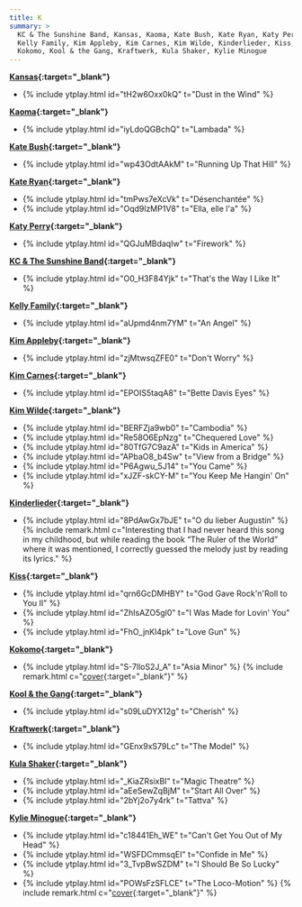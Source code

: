 ```yaml
---
title: K
summary: >
  KC & The Sunshine Band, Kansas, Kaoma, Kate Bush, Kate Ryan, Katy Perry,
  Kelly Family, Kim Appleby, Kim Carnes, Kim Wilde, Kinderlieder, Kiss,
  Kokomo, Kool & the Gang, Kraftwerk, Kula Shaker, Kylie Minogue
---
```

**[Kansas](https://en.wikipedia.org/wiki/Kansas_(band)){:target="_blank"}**
- {% include ytplay.html id="tH2w6Oxx0kQ" t="Dust in the Wind" %}

**[Kaoma](https://en.wikipedia.org/wiki/Kaoma){:target="_blank"}**
- {% include ytplay.html id="iyLdoQGBchQ" t="Lambada" %}

**[Kate Bush](https://en.wikipedia.org/wiki/Kate_Bush){:target="_blank"}**
- {% include ytplay.html id="wp43OdtAAkM" t="Running Up That Hill" %}

**[Kate Ryan](https://en.wikipedia.org/wiki/Kate_Ryan){:target="_blank"}**
- {% include ytplay.html id="tmPws7eXcVk" t="Désenchantée" %}
- {% include ytplay.html id="Oqd9lzMP1V8" t="Ella, elle l'a" %}

**[Katy Perry](https://en.wikipedia.org/wiki/Katy_Perry){:target="_blank"}**
- {% include ytplay.html id="QGJuMBdaqIw" t="Firework" %}

**[KC & The Sunshine Band](https://en.wikipedia.org/wiki/KC_&_The_Sunshine_Band){:target="_blank"}**
- {% include ytplay.html id="O0_H3F84Yjk" t="That's the Way I Like It" %}

**[Kelly Family](https://en.wikipedia.org/wiki/Kelly_Family){:target="_blank"}**
- {% include ytplay.html id="aUpmd4nm7YM" t="An Angel" %}

**[Kim Appleby](https://en.wikipedia.org/wiki/Kim_Appleby){:target="_blank"}**
- {% include ytplay.html id="zjMtwsqZFE0" t="Don't Worry" %}

**[Kim Carnes](https://en.wikipedia.org/wiki/Kim_Carnes){:target="_blank"}**
- {% include ytplay.html id="EPOIS5taqA8" t="Bette Davis Eyes" %}

**[Kim Wilde](https://en.wikipedia.org/wiki/Kim_Wilde){:target="_blank"}**
- {% include ytplay.html id="BERFZja9wb0" t="Cambodia" %}
- {% include ytplay.html id="Re58O6EpNzg" t="Chequered Love" %}
- {% include ytplay.html id="80TfG7C9azA" t="Kids in America" %}
- {% include ytplay.html id="APbaO8_b4Sw" t="View from a Bridge" %}
- {% include ytplay.html id="P6Agwu_5J14" t="You Came" %}
- {% include ytplay.html id="xJZF-skCY-M" t="You Keep Me Hangin' On" %}

**[Kinderlieder](https://en.wikipedia.org/wiki/O_du_lieber_Augustin){:target="_blank"}**
- {% include ytplay.html id="8PdAwGx7bJE" t="O du lieber Augustin" %} {% include remark.html c="Interesting that I had never heard this song in my childhood, but while reading the book “The Ruler of the World” where it was mentioned, I correctly guessed the melody just by reading its lyrics." %}

**[Kiss](https://en.wikipedia.org/wiki/Kiss_(band)){:target="_blank"}**
- {% include ytplay.html id="qrn6GcDMHBY" t="God Gave Rock'n'Roll to You II" %}
- {% include ytplay.html id="ZhIsAZO5gl0" t="I Was Made for Lovin' You" %}
- {% include ytplay.html id="FhO_jnKl4pk" t="Love Gun" %}

**[Kokomo](https://en.wikipedia.org/wiki/Jimmy_Wisner){:target="_blank"}**
- {% include ytplay.html id="S-7lloS2J_A" t="Asia Minor" %} {% include remark.html c="[cover](https://en.wikipedia.org/wiki/Piano_Concerto_(Grieg)){:target=\"_blank\"}" %}

**[Kool & the Gang](https://en.wikipedia.org/wiki/Kool_&_the_Gang){:target="_blank"}**
- {% include ytplay.html id="s09LuDYX12g" t="Cherish" %}

**[Kraftwerk](https://en.wikipedia.org/wiki/Kraftwerk){:target="_blank"}**
- {% include ytplay.html id="GEnx9xS79Lc" t="The Model" %}

**[Kula Shaker](https://en.wikipedia.org/wiki/Kula_Shaker){:target="_blank"}**
- {% include ytplay.html id="_KiaZRsixBI" t="Magic Theatre" %}
- {% include ytplay.html id="aEeSewZqBjM" t="Start All Over" %}
- {% include ytplay.html id="2bYj2o7y4rk" t="Tattva" %}

**[Kylie Minogue](https://en.wikipedia.org/wiki/Kylie_Minogue){:target="_blank"}**
- {% include ytplay.html id="c18441Eh_WE" t="Can't Get You Out of My Head" %}
- {% include ytplay.html id="WSFDCmmsqEI" t="Confide in Me" %}
- {% include ytplay.html id="3_TvpBwSZDM" t="I Should Be So Lucky" %}
- {% include ytplay.html id="POWsFzSFLCE" t="The Loco-Motion" %} {% include remark.html c="[cover](https://en.wikipedia.org/wiki/The_Loco-Motion){:target=\"_blank\"}" %}
